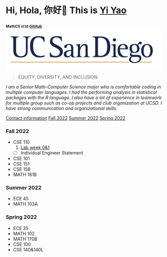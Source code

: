 # Hi, Hola, 你好👋  This is [Yi Yao](https://balanced-detailed-parrotfish.glitch.me/YiYao.html) 

<sub>**MathCS  `UCSD`  [GitHub](https://github.com/yiy054)**</sub>
![UCSD](UCSD.png)
>EQUITY, DIVERSITY, AND INCLUSION

*I am a Senior Math-Computer Science major who is comfortable coding in multiple computer languages. I had the performing analysis in statistical packages with the R language.
I also have a lot of experience in teamwork for multiple group such as co-op projects and club organization at UCSD. I have strong communication and organizational skills.*

[Contact information](Contact.md)
[Fall 2022](#fall-2022)
[Summer 2022](#summer-2022)
[Spring 2022](#spring-2022)

### Fall 2022
- CSE 110
  1. [Lab week 0&1 ](https://github.com/yiy054/Lab-week0-1)
   - [ ] Individual Engineer Statement
- CSE 101
- CSE 151
- CSE 158
- MATH 181B

### Summer 2022
- ECE 45
- MATH 103A

### Spring 2022
- ECE 35
- MATH 102
- MATH 170B
- CSE 100
- CSE 140&140L